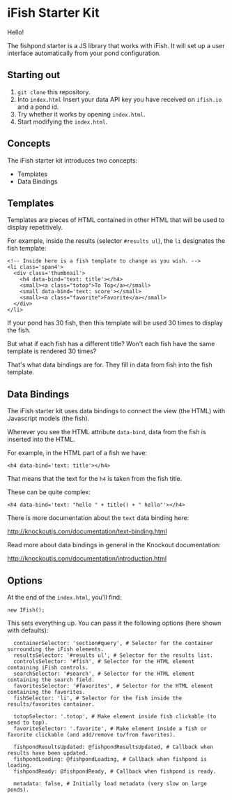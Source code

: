 # iFish Starter Kit

Hello!

The fishpond starter is a JS library that works with iFish.
It will set up a user interface automatically from your pond configuration.

## Starting out

1. `git clone` this repository.
2. Into `index.html` Insert your data API key you have received on `ifish.io` and a pond id.
3. Try whether it works by opening `index.html`.
4. Start modifying the `index.html`.

## Concepts

The iFish starter kit introduces two concepts:

* Templates
* Data Bindings

## Templates

Templates are pieces of HTML contained in other HTML that will be used to display repetitively.

For example, inside the results (selector `#results ul`), the `li` designates the fish template:

    <!-- Inside here is a fish template to change as you wish. -->
    <li class='span4'>
      <div class='thumbnail'>
        <h4 data-bind='text: title'></h4>
        <small><a class="totop">To Top</a></small>
        <small data-bind='text: score'></small>
        <small><a class="favorite">Favorite</a></small>
      </div>
    </li>

If your pond has 30 fish, then this template will be used 30 times to display the fish.

But what if each fish has a different title? Won't each fish have the same template is rendered 30 times?

That's what data bindings are for. They fill in data from fish into the fish template.

## Data Bindings

The iFish starter kit uses data bindings to connect the view (the HTML) with Javascript models (the fish).

Wherever you see the HTML attribute `data-bind`, data from the fish is inserted into the HTML.

For example, in the HTML part of a fish we have:

    <h4 data-bind='text: title'></h4>

That means that the text for the `h4` is taken from the fish title.

These can be quite complex:

    <h4 data-bind='text: "hello " + title() + " hello"'></h4>

There is more documentation about the `text` data binding here:

http://knockoutjs.com/documentation/text-binding.html

Read more about data bindings in general in the Knockout documentation:

http://knockoutjs.com/documentation/introduction.html

## Options

At the end of the `index.html`, you'll find:

    new IFish();

This sets everything up. You can pass it the following options (here shown with defaults):

      containerSelector: 'section#query', # Selector for the container surrounding the iFish elements.
      resultsSelector: '#results ul', # Selector for the results list.
      controlsSelector: '#fish', # Selector for the HTML element containing iFish controls.
      searchSelector: '#search', # Selector for the HTML element containing the search field.
      favoritesSelector: '#favorites', # Selector for the HTML element containing the favorites.
      fishSelector: 'li', # Selector for the fish inside the results/favorites container.

      totopSelector: '.totop', # Make element inside fish clickable (to send to top).
      favoriteSelector: '.favorite', # Make element inside a fish or favorite clickable (and add/remove to/from favorites).

      fishpondResultsUpdated: @fishpondResultsUpdated, # Callback when results have been updated.
      fishpondLoading: @fishpondLoading, # Callback when fishpond is loading.
      fishpondReady: @fishpondReady, # Callback when fishpond is ready.

      metadata: false, # Initially load metadata (very slow on large ponds).
